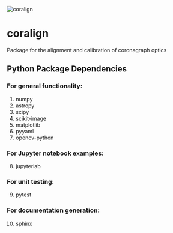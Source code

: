 ![coralign](https://github.com/nasa-jpl/coralign/actions/workflows/pycoralign_test.yml/badge.svg)

# coralign
Package for the alignment and calibration of coronagraph optics

## Python Package Dependencies
### For general functionality:
1. numpy
2. astropy
3. scipy
4. scikit-image
5. matplotlib
6. pyyaml
7. opencv-python
### For Jupyter notebook examples:
8. jupyterlab
### For unit testing:
9. pytest
### For documentation generation:
10. sphinx
